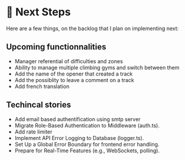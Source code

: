 # 📌 Next Steps
Here are a few things, on the backlog that I plan on implementing next:

## Upcoming functionnalities
* Manager referential of difficulties and zones
* Ability to manage multiple climbing gyms and switch between them
* Add the name of the opener that created a track
* Add the possiblity to leave a comment on a track
* Add french translation

## Techincal stories
* Add email based authentification using smtp server
* Migrate Role-Based Authentication to Middleware (auth.ts).
* Add rate limiter
* Implement API Error Logging to Database (logger.ts).
* Set Up a Global Error Boundary for frontend error handling.
* Prepare for Real-Time Features (e.g., WebSockets, polling).